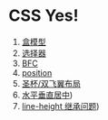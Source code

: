 # CSS Yes!

1. [盒模型](盒模型/note.md)
2. [选择器](选择器/note.md)
3. [BFC](BFC/note.md)
4. [position](Position/note.md)
5. [圣杯/双飞翼布局](圣杯&双飞翼布局/note.md)
6. [水平垂直居中](水平&垂直居中/note.md))
7. [line-height 继承问题](line-height继承问题/note.md))
